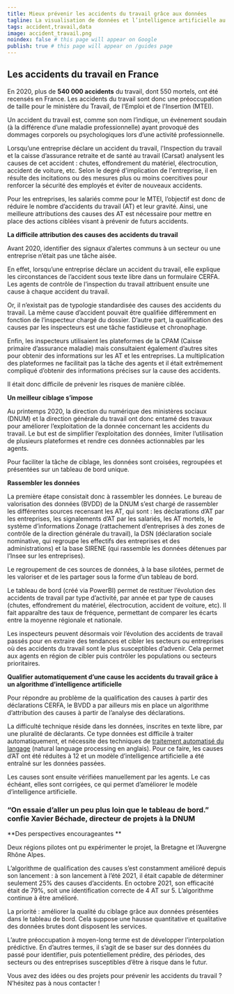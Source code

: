 ```yaml
---
title: Mieux prévenir les accidents du travail grâce aux données
tagline: La visualisation de données et l’intelligence artificielle au service des agents de contrôle des accidents du travail
tags: accident,travail,data
image: accident_travail.png
noindex: false # this page will appear on Google
publish: true # this page will appear on /guides page
---
```


## **Les accidents du travail en France**

En 2020, plus de **540 000 accidents** du travail, dont 550 mortels, ont été recensés en France. Les accidents du travail sont donc une préoccupation de taille pour le ministère du Travail, de l'Emploi et de l'Insertion (MTEI).

Un accident du travail est, comme son nom l’indique, un événement soudain (à la différence d’une maladie professionnelle) ayant provoqué des dommages corporels ou psychologiques lors d’une activité professionnelle.

Lorsqu’une entreprise déclare un accident du travail, l'Inspection du travail et la caisse d’assurance retraite et de santé au travail (Carsat) analysent les causes de cet accident : chutes, effondrement du matériel, électrocution, accident de voiture, etc. Selon le degré d'implication de l'entreprise, il en résulte des incitations ou des mesures plus ou moins coercitives pour renforcer la sécurité des employés et éviter de nouveaux accidents.

Pour les entreprises, les salariés comme pour le MTEI, l’objectif est donc de réduire le nombre d’accidents du travail (AT) et leur gravité. Ainsi, une meilleure attributions des causes des AT est nécessaire pour mettre en place des actions ciblées visant à prévenir de futurs accidents.

**La difficile attribution des causes des accidents du travail**

Avant 2020, identifier des signaux d’alertes communs à un secteur ou une entreprise n’était pas une tâche aisée.

En effet, lorsqu’une entreprise déclare un accident du travail, elle explique les circonstances de l’accident sous texte libre dans un formulaire CERFA. Les agents de contrôle de l’inspection du travail attribuent ensuite une cause à chaque accident du travail.

Or, il n’existait pas de typologie standardisée des causes des accidents du travail. La même cause d’accident pouvait être qualifiée différemment en fonction de l’inspecteur chargé du dossier. D’autre part, la qualification des causes par les inspecteurs est une tâche fastidieuse et chronophage.

Enfin, les inspecteurs utilisaient les plateformes de la CPAM (Caisse primaire d’assurance maladie) mais consultaient également d’autres sites pour obtenir des informations sur les AT et les entreprises. La multiplication des plateformes ne facilitait pas la tâche des agents et il était extrêmement compliqué d’obtenir des informations précises sur la cause des accidents.

Il était donc difficile de prévenir les risques de manière ciblée.

**Un meilleur ciblage s’impose**

Au printemps 2020, la direction du numérique des ministères sociaux (DNUM) et la direction générale du travail ont donc entamé des travaux pour améliorer l’exploitation de la donnée concernant les accidents du travail. Le but est de simplifier l’exploitation des données, limiter l’utilisation de plusieurs plateformes et rendre ces données actionnables par les agents.

Pour faciliter la tâche de ciblage, les données sont croisées, regroupées et présentées sur un tableau de bord unique.

**Rassembler les données**

La première étape consistait donc à rassembler les données. Le bureau de valorisation des données (BVDD) de la DNUM s’est chargé de rassembler les différentes sources recensant les AT, qui sont : les déclarations d’AT par les entreprises, les signalements d’AT par les salariés, les AT mortels, le système d’informations Zonage (rattachement d’entreprises à des zones de contrôle de la direction générale du travail), la DSN (déclaration sociale nominative, qui regroupe les effectifs des entreprises et des administrations) et la base SIRENE (qui rassemble les données détenues par l’Insee sur les entreprises).

Le regroupement de ces sources de données, à la base silotées, permet de les valoriser et de les partager sous la forme d’un tableau de bord.

Le tableau de bord (créé via PowerBI) permet de restituer l’évolution des accidents de travail par type d’activité, par année et par type de causes (chutes, effondrement du matériel, électrocution, accident de voiture, etc). Il fait apparaître des taux de fréquence, permettant de comparer les écarts entre la moyenne régionale et nationale.

Les inspecteurs peuvent désormais voir l’évolution des accidents de travail passés pour en extraire des tendances et cibler les secteurs ou entreprises où des accidents du travail sont le plus susceptibles d’advenir. Cela permet aux agents en région de cibler puis contrôler les populations ou secteurs prioritaires.

**Qualifier automatiquement d’une cause les accidents du travail grâce à un algorithme d’intelligence artificielle**

Pour répondre au problème de la qualification des causes à partir des déclarations CERFA, le BVDD a par ailleurs mis en place un algorithme d’attribution des causes à partir de l’analyse des déclarations.

La difficulté technique réside dans les données, inscrites en texte libre, par une pluralité de déclarants. Ce type données est difficile à traiter automatiquement, et nécessite des techniques de [traitement automatisé du langage](https://ressourcerie.fabrique.social.gouv.fr/articles/IA-art) (natural language processing en anglais). Pour ce faire, les causes d’AT ont été réduites à 12 et un modèle d’intelligence artificielle a été entraîné sur les données passées.

Les causes sont ensuite vérifiées manuellement par les agents. Le cas échéant, elles sont corrigées, ce qui permet d’améliorer le modèle d’intelligence artificielle.

### **“On essaie d’aller un peu plus loin que le tableau de bord.” confie Xavier Béchade, directeur de projets à la DNUM**

**Des perspectives encourageantes **

Deux régions pilotes ont pu expérimenter le projet, la Bretagne et l’Auvergne Rhône Alpes.

L’algorithme de qualification des causes s’est constamment amélioré depuis son lancement : à son lancement à l’été 2021, il était capable de déterminer seulement 25% des causes d’accidents. En octobre 2021, son efficacité était de 79%, soit une identification correcte de 4 AT sur 5. L’algorithme continue à être amélioré.

La priorité : améliorer la qualité du ciblage grâce aux données présentées dans le tableau de bord. Cela suppose une hausse quantitative et qualitative des données brutes dont disposent les services.

L’autre préoccupation à moyen-long terme est de développer l’interpolation prédictive. En d’autres termes, il s’agit de se baser sur des données du passé pour identifier, puis potentiellement prédire, des périodes, des secteurs ou des entreprises susceptibles d’être à risque dans le futur.

Vous avez des idées ou des projets pour prévenir les accidents du travail ? N’hésitez pas à nous contacter !
